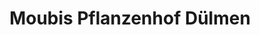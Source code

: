---
title: "Moubis Pflanzenhof Dülmen"
url: /duelmen/moubis-pflanzenhof-duelmen/
shop: Garten-Center
---